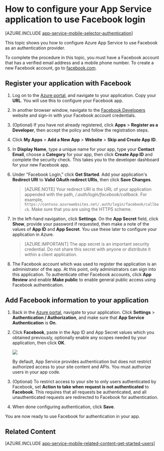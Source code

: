 <properties
	pageTitle="How to configure Facebook authentication for your App Services application"
	description="Learn how to configure Facebook authentication for your App Services application."
	services="app-service"
	documentationCenter=""
	authors="mattchenderson"
	manager="erikre"
	editor=""/>

<tags
	ms.service="app-service-mobile"
	ms.workload="mobile"
	ms.tgt_pltfrm="na"
	ms.devlang="multiple"
	ms.topic="article"
	ms.date="10/01/2016"
	ms.author="mahender"/>

# How to configure your App Service application to use Facebook login

[AZURE.INCLUDE [app-service-mobile-selector-authentication](../../includes/app-service-mobile-selector-authentication.md)]

This topic shows you how to configure Azure App Service to use Facebook as an authentication provider.

To complete the procedure in this topic, you must have a Facebook account that has a verified email address and a mobile phone number. To create a new Facebook account, go to [facebook.com].

## <a name="register"> </a>Register your application with Facebook

1. Log on to the [Azure portal], and navigate to your application. Copy your **URL**. You will use this to configure your Facebook app.

2. In another browser window, navigate to the [Facebook Developers] website and sign-in with your Facebook account credentials.

3. (Optional) If you have not already registered, click **Apps** > **Register as a Developer**, then accept the policy and follow the registration steps.

4. Click **My Apps** > **Add a New App** > **Website** > **Skip and Create App ID**. 

5. In **Display Name**, type a unique name for your app, type your **Contact Email**, choose a **Category** for your app, then click **Create App ID** and complete the security check. This takes you to the developer dashboard for your new Facebook app.

6. Under "Facebook Login," click **Get Started**. Add your application's **Redirect URI** to **Valid OAuth redirect URIs**, then click **Save Changes**. 

	> [AZURE.NOTE] Your redirect URI is the URL of your application appended with the path, _/.auth/login/facebook/callback_. For example, `https://contoso.azurewebsites.net/.auth/login/facebook/callback`. Make sure that you are using the HTTPS scheme.

6. In the left-hand navigation, click **Settings**. On the **App Secret** field, click **Show**, provide your password if requested, then make a note of the values of **App ID** and **App Secret**. You use these later to configure your application in Azure.

	> [AZURE.IMPORTANT] The app secret is an important security credential. Do not share this secret with anyone or distribute it within a client application.

7. The Facebook account which was used to register the application is an administrator of the app. At this point, only administrators can sign into this application. To authenticate other Facebook accounts, click **App Review** and enable **Make <your-app-name> public** to enable general public access using Facebook authentication.

## <a name="secrets"> </a>Add Facebook information to your application

1. Back in the [Azure portal], navigate to your application. Click **Settings** > **Authentication / Authorization**, and make sure that **App Service Authentication** is **On**.

2. Click **Facebook**, paste in the App ID and App Secret values which you obtained previously, optionally enable any scopes needed by your application, then click **OK**.

    ![][0]

	By default, App Service provides authentication but does not restrict authorized access to your site content and APIs. You must authorize users in your app code.

3. (Optional) To restrict access to your site to only users authenticated by Facebook, set **Action to take when request is not authenticated** to **Facebook**. This requires that all requests be authenticated, and all unauthenticated requests are redirected to Facebook for authentication.

4. When done configuring authentication, click **Save**.

You are now ready to use Facebook for authentication in your app.

## <a name="related-content"> </a>Related Content

[AZURE.INCLUDE [app-service-mobile-related-content-get-started-users](../../includes/app-service-mobile-related-content-get-started-users.md)]

<!-- Images. -->
[0]: ./media/app-service-mobile-how-to-configure-facebook-authentication/mobile-app-facebook-settings.png

<!-- URLs. -->
[Facebook Developers]: http://go.microsoft.com/fwlink/p/?LinkId=268286
[facebook.com]: http://go.microsoft.com/fwlink/p/?LinkId=268285
[Get started with authentication]: /en-us/develop/mobile/tutorials/get-started-with-users-dotnet/
[Azure portal]: https://portal.azure.com/
